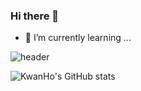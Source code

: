 ### Hi there 👋

<!--
**tlsrhksgh/tlsrhksgh** is a ✨ _special_ ✨ repository because its `README.md` (this file) appears on your GitHub profile.

Here are some ideas to get you started:

- 🔭 I’m currently working on ...
- 🌱 I’m currently learning ...
- 👯 I’m looking to collaborate on ...
- 🤔 I’m looking for help with ...
- 💬 Ask me about ...
- 📫 How to reach me: ...
- 😄 Pronouns: ...
- ⚡ Fun fact: ...
-->

- 🌱 I’m currently learning ...

![header](https://capsule-render.vercel.app/api?type=wave&color=auto&height=300&section=header&text=capsule%20render&fontSize=90)

![KwanHo's GitHub stats](https://github-readme-stats.vercel.app/api?username=tlsrhksgh&show_icons=true&theme=radical)

